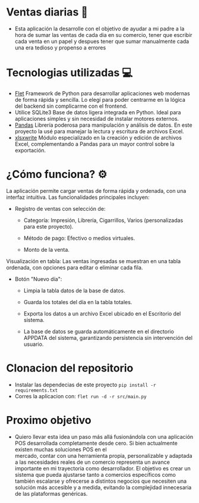 # Ventas diarias 🏪
- Esta aplicación la desarrolle con el objetivo de ayudar a mi padre a la hora de sumar las ventas de cada dia en su comercio,
  tener que escribir cada venta en un papel y despues tener que sumar manualmente cada una era tedioso y propenso a errores

# Tecnologias utilizadas 💻
- [Flet](https://flet.dev/) Framework de Python para desarrollar aplicaciones web modernas de forma rápida y sencilla. Lo elegí para poder centrarme en la lógica del backend sin 
  complicarme con el frontend.
- Utilice SQLite3 Base de datos ligera integrada en Python. Ideal para aplicaciones simples y sin necesidad de instalar motores externos.
- [Pandas](https://pandas.pydata.org/) Librería poderosa para manipulación y análisis de datos. En este proyecto la usé para manejar la lectura y escritura de archivos Excel.
- [xlsxwrite](https://xlsxwriter.readthedocs.io/) Módulo especializado en la creación y edición de archivos Excel, complementando a Pandas para un mayor control sobre la         
  exportación.

# ¿Cómo funciona? ⚙️
La aplicación permite cargar ventas de forma rápida y ordenada, con una interfaz intuitiva. Las funcionalidades principales incluyen:

- Registro de ventas con selección de:

  - Categoría: Impresión, Librería, Cigarrillos, Varios (personalizadas para este proyecto).

  - Método de pago: Efectivo o medios virtuales.

  - Monto de la venta.

Visualización en tabla: Las ventas ingresadas se muestran en una tabla ordenada, con opciones para editar o eliminar cada fila.

- Botón "Nuevo día":

  - Limpia la tabla datos de la base de datos.

  - Guarda los totales del día en la tabla totales.

  - Exporta los datos a un archivo Excel ubicado en el Escritorio del sistema.
  
  - La base de datos se guarda automáticamente en el directorio APPDATA del sistema, garantizando persistencia sin intervención del usuario.

# Clonacion del repositorio
- Instalar las dependecias de este proyecto
  ``pip install -r requirements.txt
  ``
- Corres la aplicacion con:
  ``flet run -d -r src/main.py
  ``
# Proximo objetivo
- Quiero llevar esta idea un paso más allá fusionándola con una aplicación POS desarrollada completamente desde cero. Si bien actualmente existen muchas soluciones POS en el   
  mercado, contar con una herramienta propia, personalizable y adaptada a las necesidades reales de un comercio representa un avance importante en mi trayectoria como desarrollador.
  El objetivo es crear un sistema que pueda ajustarse tanto a comercios específicos como también escalarse y ofrecerse a distintos negocios que necesiten una solución más accesible 
  y a medida, evitando la complejidad innecesaria de las plataformas genéricas.
